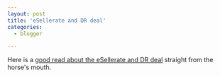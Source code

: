 ```yaml
---
layout: post
title: 'eSellerate and DR deal'
categories:
  - blogger

---
```


Here is a <a href="http://stevekiene.blogspot.com/2006/06/yes-i-sold-mindvision-esellerate-to.html">good read about the eSellerate and DR deal</a> straight from the horse's mouth.
